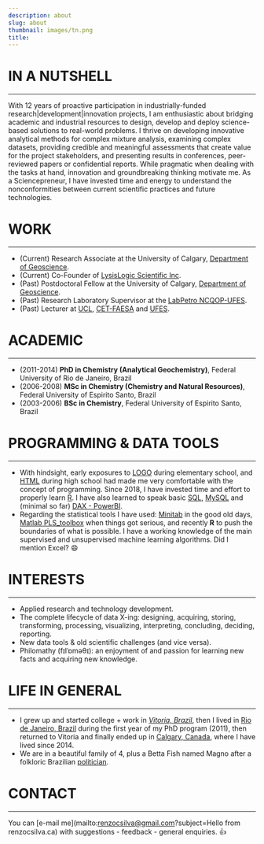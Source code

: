```yaml
---
description: about
slug: about
thumbnail: images/tn.png
title: 
---
```


# <i class="fas fa-user-ninja" style="color:darkred"></i> IN A NUTSHELL

---------------------------

With 12 years of proactive participation in industrially-funded research|development|innovation projects, I am enthusiastic about bridging academic and industrial resources to design, develop and deploy science-based solutions to real-world problems. I thrive on developing innovative analytical methods for complex mixture analysis, examining complex datasets, providing credible and meaningful assessments that create value for the project stakeholders, and presenting results in conferences, peer-reviewed papers or confidential reports. While pragmatic when dealing with the tasks at hand, innovation and groundbreaking thinking motivate me. As a Sciencepreneur, I have invested time and energy to understand the nonconformities between current scientific practices and future technologies. 

# <i class="fas fa-briefcase" style="color:darkred"></i> WORK  

---------------------------

* (Current) Research Associate at the University of Calgary, [Department of Geoscience](http://ucalgary.ca/prg).
* (Current) Co-Founder of [LysisLogic Scientific Inc](http://lysislogic.com).
* (Past) Postdoctoral Fellow at the University of Calgary, [Department of Geoscience](http://ucalgary.ca/prg).
* (Past) Research Laboratory Supervisor at the [LabPetro NCQOP-UFES](http://www.cce.ufes.br/labpetro).
* (Past) Lecturer at [UCL](https://www.ucl.br/), [CET-FAESA](http://www.cetfaesa.com.br/portal/) and [UFES](http://www.quimica.vitoria.ufes.br/).


# <i class="fas fa-graduation-cap" style="color:darkred"></i> ACADEMIC  

---------------------------

- (2011-2014) **PhD in Chemistry (Analytical Geochemistry)**, Federal University of Rio de Janeiro, Brazil
- (2006-2008) **MSc in Chemistry (Chemistry and Natural Resources)**, Federal University of Espirito Santo, Brazil
- (2003-2006) **BSc in Chemistry**, Federal University of Espirito Santo, Brazil

# <i class="fas fa-laptop-code" style="color:darkred"></i> PROGRAMMING & DATA TOOLS
---------------------------
- With hindsight, early exposures to [LOGO](https://en.wikipedia.org/wiki/Logo_(programming_language)) during elementary school, and [HTML](https://en.wikipedia.org/wiki/HTML) during high school had made me very comfortable with the concept of programming. Since 2018, I have invested time and effort to properly learn [R](https://www.r-project.org/). I have also learned to speak basic [SQL](https://en.wikipedia.org/wiki/SQL), [MySQL](https://en.wikipedia.org/wiki/MySQL) and (minimal so far) [DAX - PowerBI](https://en.wikipedia.org/wiki/Data_analysis_expressions). 
- Regarding the statistical tools I have used: [Minitab](https://www.minitab.com/en-us/) in the good old days, [Matlab PLS_toolbox](http://eigenvector.com/software/pls-toolbox/) when things got serious, and recently **R** to push the boundaries of what is possible. I have a working knowledge of the main supervised and unsupervised machine learning algorithms. Did I mention Excel? :smile:


# <i class="fas fa-heart" style="color:darkred"></i> INTERESTS

---------------------------

* Applied research and technology development.
* The complete lifecycle of data X-ing: designing, acquiring, storing, transforming, processing, visualizing, interpreting, concluding, deciding, reporting.
* New data tools & old scientific challenges (and vice versa).
* Philomathy (fɪlˈɒməθɪ):  an enjoyment of and passion for learning new facts and acquiring new knowledge.



# <i class="fas fa-globe-americas" style="color:darkred"></i> LIFE IN GENERAL

---------------------------
- I grew up and started college + work in *[Vitoria, Brazil](https://goo.gl/maps/Y5jS6HEP26ynv8nY6)*, then I lived in [Rio de Janeiro, Brazil](https://goo.gl/maps/73AC19M55C9snjZt9) during the first year of my PhD program (2011), then returned to Vitoria and finally ended up in [Calgary, Canada](https://goo.gl/maps/XgDptcfXQAwBRa4r6), where I have lived since 2014.
- We are in a beautiful family of 4, plus a Betta Fish named Magno after a folkloric Brazilian [politician](https://en.wikipedia.org/wiki/Magno_Malta). 



# <i class="fas fa-envelope" style="color:darkred"></i> CONTACT  

---------------------------

You can [e-mail me](mailto:renzocsilva@gmail.com?subject=Hello from renzocsilva.ca) with suggestions - feedback - general enquiries. :+1:




